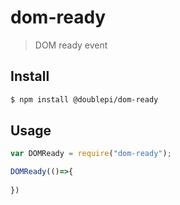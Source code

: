 # dom-ready

> DOM ready event

## Install

```sh
$ npm install @doublepi/dom-ready
```

## Usage

``` javascript
var DOMReady = require("dom-ready");

DOMReady(()=>{
  
})

```